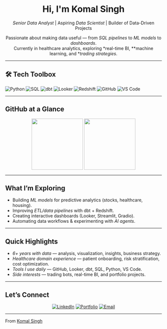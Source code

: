 <!-- Hero / Intro -->
<div align="center">

#  Hi, I'm Komal Singh  

 *Senior Data Analyst* | Aspiring *Data Scientist* | Builder of Data-Driven Projects  

Passionate about making data useful — from *SQL pipelines* to *ML models* to *dashboards*.  
Currently in healthcare analytics, exploring *real-time BI, **machine learning, and **trading strategies*.  

</div>

---

## 🛠 Tech Toolbox
<!-- Use badges to highlight your stack -->
![Python](https://img.shields.io/badge/Python-3776AB?logo=python&logoColor=white&style=for-the-badge)
![SQL](https://img.shields.io/badge/SQL-336791?logo=postgresql&logoColor=white&style=for-the-badge)
![dbt](https://img.shields.io/badge/dbt-FF694B?logo=dbt&logoColor=white&style=for-the-badge)
![Looker](https://img.shields.io/badge/Looker-4285F4?logo=looker&logoColor=white&style=for-the-badge)
![Redshift](https://img.shields.io/badge/Redshift-8C4FFF?logo=amazonredshift&logoColor=white&style=for-the-badge)
![GitHub](https://img.shields.io/badge/GitHub-181717?logo=github&logoColor=white&style=for-the-badge)
![VS Code](https://img.shields.io/badge/VS%20Code-0078D4?logo=visualstudiocode&logoColor=white&style=for-the-badge)

---

##  GitHub at a Glance
<p align="center">
  <img src="https://github-readme-stats.vercel.app/api?username=YOURUSERNAME&show_icons=true&theme=radical" height="165">
  <img src="https://github-readme-stats.vercel.app/api/top-langs/?username=YOURUSERNAME&layout=compact&theme=radical" height="165">
</p>

---

##  What I’m Exploring
- Building *ML models* for predictive analytics (stocks, healthcare, housing).  
- Improving *ETL/data pipelines* with dbt + Redshift.  
- Creating interactive dashboards (Looker, Streamlit, Gradio).  
- Automating data workflows & experimenting with *AI agents*.  

---

##  Quick Highlights
-  *6+ years with data* — analysis, visualization, insights, business strategy.  
-  *Healthcare domain experience* — patient onboarding, risk stratification, cost optimization.  
-  *Tools I use daily* — GitHub, Looker, dbt, SQL, Python, VS Code.  
-  *Side interests* — trading bots, real-time BI, and portfolio projects.  

---

##  Let’s Connect
<p align="center">
  <a href="https://linkedin.com/in/YOUR-LINKEDIN"><img alt="LinkedIn" src="https://img.shields.io/badge/LinkedIn-0A66C2?logo=linkedin&logoColor=white&style=for-the-badge"></a>
  <a href="https://YOUR-PORTFOLIO-URL"><img alt="Portfolio" src="https://img.shields.io/badge/Portfolio-000000?logo=vercel&logoColor=white&style=for-the-badge"></a>
  <a href="mailto:YOUR-EMAIL"><img alt="Email" src="https://img.shields.io/badge/Email-D14836?logo=gmail&logoColor=white&style=for-the-badge"></a>
</p>

---

 From [Komal Singh](https://github.com/data-viper)
